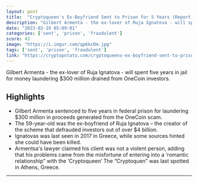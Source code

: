 ```yaml
---
layout: post
title:  "Cryptoqueen's Ex-Boyfriend Sent to Prison for 5 Years (Report)"
description: "Gilbert Armenta - the ex-lover of Ruja Ignatova - will spent five years in jail for money laundering $300 million drained from OneCoin investors."
date: "2023-02-19 05:09:01"
categories: ['sent', 'prison', 'fraudulent']
score: 43
image: "https://i.imgur.com/qp6kcDm.jpg"
tags: ['sent', 'prison', 'fraudulent']
link: "https://cryptopotato.com/cryptoqueens-ex-boyfriend-sent-to-prison-for-5-years-report/"
---
```


Gilbert Armenta - the ex-lover of Ruja Ignatova - will spent five years in jail for money laundering $300 million drained from OneCoin investors.

## Highlights

- Gilbert Armenta sentenced to five years in federal prison for laundering $300 million in proceeds generated from the OneCoin scam.
- The 59-year-old was the ex-boyfriend of Ruja Ignatova – the creator of the scheme that defrauded investors out of over $4 billion.
- Ignatovas was last seen in 2017 in Greece, while some sources hinted she could have been killed.
- Armentsa's lawyer claimed his client was not a violent person, adding that his problems came from the misfortune of entering into a ‘romantic relationship” with the ‘Cryptoqueen’ The “Cryptoquen” was last spotted in Athens, Greece.

---
